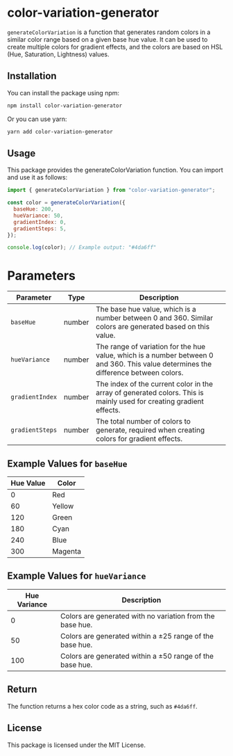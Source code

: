 # color-variation-generator

`generateColorVariation` is a function that generates random colors in a similar color range based on a given base hue value. It can be used to create multiple colors for gradient effects, and the colors are based on HSL (Hue, Saturation, Lightness) values.

## Installation

You can install the package using npm:

```bash
npm install color-variation-generator
```

Or you can use yarn:

```bash
yarn add color-variation-generator
```

## Usage

This package provides the generateColorVariation function. You can import and use it as follows:

```js
import { generateColorVariation } from "color-variation-generator";

const color = generateColorVariation({
  baseHue: 200,
  hueVariance: 50,
  gradientIndex: 0,
  gradientSteps: 5,
});

console.log(color); // Example output: "#4da6ff"
```

# Parameters

| Parameter       | Type   | Description                                                                                                                         |
| --------------- | ------ | ----------------------------------------------------------------------------------------------------------------------------------- |
| `baseHue`       | number | The base hue value, which is a number between 0 and 360. Similar colors are generated based on this value.                          |
| `hueVariance`   | number | The range of variation for the hue value, which is a number between 0 and 360. This value determines the difference between colors. |
| `gradientIndex` | number | The index of the current color in the array of generated colors. This is mainly used for creating gradient effects.                 |
| `gradientSteps` | number | The total number of colors to generate, required when creating colors for gradient effects.                                         |

## Example Values for `baseHue`

| Hue Value | Color   |
| --------- | ------- |
| 0         | Red     |
| 60        | Yellow  |
| 120       | Green   |
| 180       | Cyan    |
| 240       | Blue    |
| 300       | Magenta |

## Example Values for `hueVariance`

| Hue Variance | Description                                               |
| ------------ | --------------------------------------------------------- |
| 0            | Colors are generated with no variation from the base hue. |
| 50           | Colors are generated within a ±25 range of the base hue.  |
| 100          | Colors are generated within a ±50 range of the base hue.  |

## Return

The function returns a hex color code as a string, such as `#4da6ff`.

## License

This package is licensed under the MIT License.